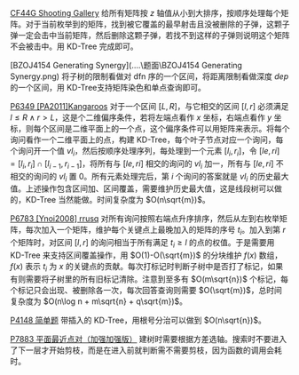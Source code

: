[CF44G Shooting Gallery](https://www.luogu.com.cn/problem/CF44G) 给所有矩阵按 $z$ 轴值从小到大排序，按顺序处理每个矩阵。对于当前枚举到的矩阵，找到被它覆盖的最早射击且没被删除的子弹，这颗子弹一定会击中当前矩阵，然后删除这颗子弹，若找不到这样的子弹则说明这个矩阵不会被击中。用 $\text{KD-Tree}$ 完成即可。

[BZOJ4154 Generating Synergy](..\..\题面\BZOJ4154 Generating Synergy.png) 将子树的限制看做对 $\text{dfn}$ 序的一个区间，将距离限制看做深度 $dep$ 的一个区间，用 $\text{KD-Tree}$​ 支持矩阵染色和单点查询即可。

[P6349 [PA2011]Kangaroos](https://www.luogu.com.cn/problem/P6349) 对于一个区间 $[L,R]$，与它相交的区间 $[l,r]$ 必须满足 $l\le R \wedge r>L$，这是个二维偏序条件，若将左端点看作 $x$ 坐标，右端点看作 $y$ 坐标，则每个区间是二维平面上的一个点，这个偏序条件可以用矩阵来表示。将每个询问看作一个二维平面上的点，构建 $\text{KD-Tree}$，每个叶子节点对应一个询问，每个询问开一个值 $vl_i$，然后按顺序处理序列，每处理到一个元素 $[l_i,r_i]$，令 $[le,ri]=[l_i,r_i]\cap[l_{i-1},r_{i-1}]$，将所有与 $[le,ri]$ 相交的询问的 $vl_i$ 加一，所有与 $[le,ri]$ 不相交的询问的 $vl_i$ 置 $0$。所有元素处理完后，第 $i$ 个询问的答案就是 $vl_i$ 的历史最大值。上述操作包含区间加、区间覆盖，需要维护历史最大值，这是线段树可以做的，$\text{KD-Tree}$ 当然能做。时间复杂度为 $O(n\sqrt{m})$。

[P6783 [Ynoi2008] rrusq](https://www.luogu.com.cn/problem/P6783) 对所有询问按照右端点升序排序，然后从左到右枚举矩阵，每次加入一个矩阵，维护每个关键点上最晚加入的矩阵的序号 $t_i$。加入到第 $r$ 个矩阵时，对区间 $[l, r]$ 的询问相当于所有满足 $t_i\ge l$ 的点的权值。于是需要用 $\text{KD-Tree}$ 来支持区间覆盖操作，用 $O(1)-O(\sqrt{m})$ 的分块维护 $f(x)$ 数组，$f(x)$ 表示 $t_i$ 为 $x$ 的关键点的贡献。每次打标记时判断子树中是否打了标记，如果有则需要将子树里的所有旧标记清除。注意到至多有 $O(m\sqrt{n})$ 个标记，每个标记只会出现、被删除各一次，每次回答查询则需要 $O(\sqrt{m})$，总时间复杂度为 $O(n\log n + m\sqrt{n} + q\sqrt{m})$。

[P4148 简单题](https://www.luogu.com.cn/problem/P4148) 带插入的 $\text{KD-Tree}$​​，用根号分治可以做到 $O(n\sqrt{n})$。

[P7883 平面最近点对（加强加强版）](https://www.luogu.com.cn/problem/P7883) 建树时需要根据方差选轴。搜索时不要进入了下一层才开始剪枝，而是在进入前就判断需不需要剪枝，因为函数的调用会耗时。
